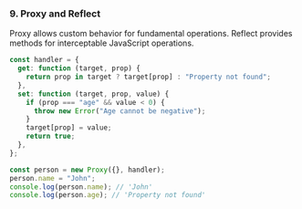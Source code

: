 ### 9. Proxy and Reflect

Proxy allows custom behavior for fundamental operations. Reflect provides methods for interceptable JavaScript operations.

```js
const handler = {
  get: function (target, prop) {
    return prop in target ? target[prop] : "Property not found";
  },
  set: function (target, prop, value) {
    if (prop === "age" && value < 0) {
      throw new Error("Age cannot be negative");
    }
    target[prop] = value;
    return true;
  },
};

const person = new Proxy({}, handler);
person.name = "John";
console.log(person.name); // 'John'
console.log(person.age); // 'Property not found'
```